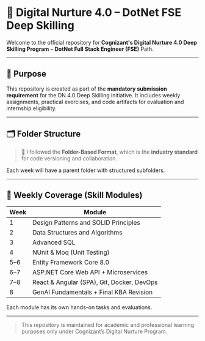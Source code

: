 # 📘 Digital Nurture 4.0 – DotNet FSE Deep Skilling

Welcome to the official repository for **Cognizant's Digital Nurture 4.0 Deep Skilling Program** – **DotNet Full Stack Engineer (FSE)** Path.

---

## 📌 Purpose

This repository is created as part of the **mandatory submission requirement** for the DN 4.0 Deep Skilling initiative. It includes weekly assignments, practical exercises, and code artifacts for evaluation and internship eligibility.

---

## 🗂️ Folder Structure

> 📌 I followed the **Folder-Based Format**, which is the **industry standard** for code versioning and collaboration.

Each week will have a parent folder with structured subfolders.

---

## 🧠 Weekly Coverage (Skill Modules)

| Week | Module                                      |
|------|---------------------------------------------|
| 1    | Design Patterns and SOLID Principles        |
| 2    | Data Structures and Algorithms              |
| 3    | Advanced SQL                                |
| 4    | NUnit & Moq (Unit Testing)                  |
| 5–6  | Entity Framework Core 8.0                   |
| 6–7  | ASP.NET Core Web API + Microservices        |
| 7–8  | React & Angular (SPA), Git, Docker, DevOps  |
| 8    | GenAI Fundamentals + Final KBA Revision     |

Each module has its own hands-on tasks and evaluations.

---

> This repository is maintained for academic and professional learning purposes only under Cognizant’s Digital Nurture Program.


